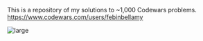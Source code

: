This is a repository of my solutions to ~1,000 Codewars problems. https://www.codewars.com/users/febinbellamy

![large](https://github.com/febinbellamy/Codewars/assets/89381034/6faa5369-df5c-4bd8-9d88-cf0ba147f0a4)
